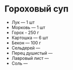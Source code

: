 # Гороховый суп

* Лук — 1 шт
* Морковь — 1 шт
* Горох - 250 г
* Картошка — 6 шт
* Бекон — 100 г
* Сельдерей —
* Перец душистый —
* Лавровый лист —
* Соль —
